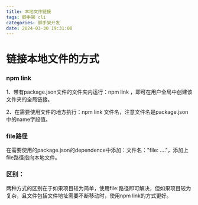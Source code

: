 ```yaml
---
title: 本地文件链接
tags: 脚手架 cli
categories: 脚手架开发
date: 2024-03-30 19:31:00
---
```


# 链接本地文件的方式

### npm link

1、带有package.json文件的文件夹内运行：npm link ，即可在用户全局中创建该文件夹的全局链接。

2、在需要使用文件的地方执行：npm link 文件名，注意文件名是package.json中的name字段值。

### file路径

在需要使用的package.json的dependence中添加：文件名："file:  ...."，添加上file路径指向本地文件。

### 区别：

两种方式的区别在于如果项目较为简单，使用file:路径即可解决，但如果项目较为复杂，且文件包括文件地址需要不断移动时，使用npm  link的方式更好。
